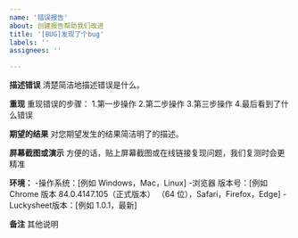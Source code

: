 ```yaml
---
name: '错误报告'
about: 创建报告帮助我们改进
title: '[BUG]发现了个bug'
labels: ''
assignees: ''

---
```


**描述错误**
清楚简洁地描述错误是什么。

**重现**
重现错误的步骤：
1.第一步操作
2.第二步操作
3.第三步操作
4.最后看到了什么错误

**期望的结果**
对您期望发生的结果简洁明了的描述。

**屏幕截图或演示**
方便的话，贴上屏幕截图或在线链接复现问题，我们复测时会更精准

**环境：**
  -操作系统：[例如 Windows，Mac，Linux]
  -浏览器 版本号：[例如 Chrome 版本 84.0.4147.105（正式版本） （64 位），Safari，Firefox，Edge]
  -Luckysheet版本：[例如 1.0.1，最新]

**备注**
其他说明
